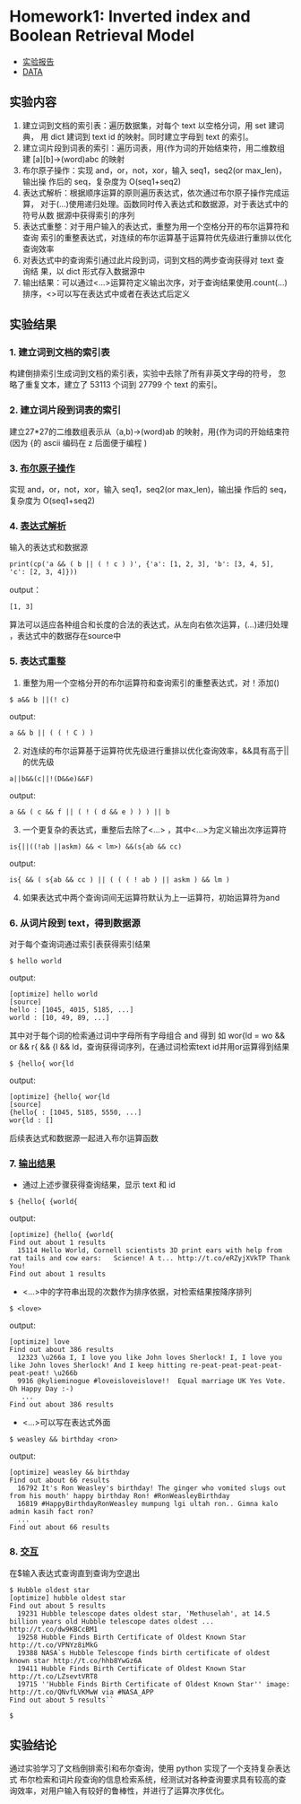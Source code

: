 # Homework1: Inverted index and Boolean Retrieval Model

- [实验报告](https://github.com/kawehburg/IR/blob/master/ex1/%E5%AE%9E%E9%AA%8C%E6%8A%A5%E5%91%8A.pdf)
- [DATA](https://github.com/kawehburg/IR/blob/master/ex1/tweets2.txt)

## 实验内容

1. 建立词到文档的索引表：遍历数据集，对每个 text 以空格分词，用 set 建词典， 用 dict 建词到 text id 的映射。同时建立字母到 text 的索引。 
2. 建立词片段到词表的索引：遍历词表，用{作为词的开始结束符，用二维数组建 [a][b]->(word)abc 的映射
3. 布尔原子操作：实现 and，or，not，xor，输入 seq1，seq2(or max_len)，输出操 作后的 seq，复杂度为 O(seq1+seq2)
4. 表达式解析：根据顺序运算的原则遍历表达式，依次通过布尔原子操作完成运算， 对于(…)使用递归处理。函数同时传入表达式和数据源，对于表达式中的符号从数 据源中获得索引的序列
5. 表达式重整：对于用户输入的表达式，重整为用一个空格分开的布尔运算符和查询 索引的重整表达式，对连续的布尔运算基于运算符优先级进行重排以优化查询效率
6. 对表达式中的查询索引通过此片段到词，词到文档的两步查询获得对 text 查询结 果，以 dict 形式存入数据源中 
7. 输出结果：可以通过<…>运算符定义输出次序，对于查询结果使用.count(…)排序，<>可以写在表达式中或者在表达式后定义

## 实验结果

### 1. 建立词到文档的索引表

构建倒排索引生成词到文档的索引表，实验中去除了所有非英文字母的符号， 忽略了重复文本，建立了 53113 个词到 27799 个 text 的索引。

### 2. 建立词片段到词表的索引 

建立27*27的二维数组表示从（a,b)->(word)ab 的映射，用{作为词的开始结束符(因为 {的 ascii 编码在 z 后面便于编程 )

### 3. [布尔原子操作 ](https://github.com/kawehburg/-/blob/master/ex1/boolop.py)
实现 and，or，not，xor，输入 seq1，seq2(or max_len)，输出操 作后的 seq，复杂度为 O(seq1+seq2)

### 4. [表达式解析](https://github.com/kawehburg/IR/blob/master/ex1/op_compile.py)

输入的表达式和数据源 

```
print(cp('a && ( b || ( ! c ) )', {'a': [1, 2, 3], 'b': [3, 4, 5], 'c': [2, 3, 4]}))
```

output：

```
[1, 3]
```

算法可以适应各种组合和长度的合法的表达式，从左向右依次运算，(…)递归处理 ，表达式中的数据存在source中

### 5. 表达式重整 

1) 重整为用一个空格分开的布尔运算符和查询索引的重整表达式，对！添加() 

```
$ a&& b ||(! c)
```

output:

```
a && b || ( ( ! C ) )
```

2) 对连续的布尔运算基于运算符优先级进行重排以优化查询效率，&&具有高于||的优先级

```
a||b&&(c||!(D&&e)&&F)
```

output:

```
a && ( c && f || ( ! ( d && e ) ) ) || b
```

3)  一个更复杂的表达式，重整后去除了<…> ，其中<...>为定义输出次序运算符

```
is{||((!ab ||askm) && < lm>) &&(s{ab && cc)
```

output:

```
is{ && ( s{ab && cc ) || ( ( ( ! ab ) || askm ) && lm )
```

4) 如果表达式中两个查询词间无运算符默认为上一运算符，初始运算符为and 

### 6. 从词片段到 text，得到数据源 

对于每个查询词通过索引表获得索引结果 

```
$ hello world
```

output:

```
[optimize] hello world
[source]
hello : [1045, 4015, 5185, ...]
world : [10, 49, 89, ...]
```

其中对于每个词的检索通过词中字母所有字母组合 and 得到 如 wor{ld = wo && or && r{ && {l && ld，查询获得词序列，在通过词检索text id并用or运算得到结果

```
$ {hello{ wor{ld
```

output:

```
[optimize] {hello{ wor{ld
[source]
{hello{ : [1045, 5185, 5550, ...]
wor{ld : []
```

后续表达式和数据源一起进入布尔运算函数 

### 7. [输出结果](https://github.com/kawehburg/IR/blob/master/ex1/agent.py)

- 通过上述步骤获得查询结果，显示 text 和 id 

```
$ {hello{ {world{
```

output:

```
[optimize] {hello{ {world{ 
Find out about 1 results
  15114 Hello World, Cornell scientists 3D print ears with help from rat tails and cow ears:   Science! A t... http://t.co/eRZyjXVkTP Thank You!
Find out about 1 results
```

- <…>中的字符串出现的次数作为排序依据，对检索结果按降序排列

```
$ <love>
```

output:

```
[optimize] love 
Find out about 386 results
  12323 \u266a I, I love you like John loves Sherlock! I, I love you like John loves Sherlock! And I keep hitting re-peat-peat-peat-peat-peat-peat! \u266b
  9916 @kylieminogue #loveisloveislove!!  Equal marriage UK Yes Vote. Oh Happy Day :-)
   ...
Find out about 386 results
```

- <…>可以写在表达式外面 

```
$ weasley && birthday <ron>
```

output:

```
[optimize] weasley && birthday 
Find out about 66 results
  16792 It's Ron Weasley's birthday! The ginger who vomited slugs out from his mouth' happy birthday Ron! #RonWeasleyBirthday
  16819 #HappyBirthdayRonWeasley mumpung lgi ultah ron.. Gimna kalo admin kasih fact ron?
  ...
Find out about 66 results
```

### 8. [交互](https://github.com/kawehburg/IR/blob/master/ex1/agent.py)

在$输入表达式查询直到查询为空退出 

```
$ Hubble oldest star
[optimize] hubble oldest star 
Find out about 5 results
  19231 Hubble telescope dates oldest star, 'Methuselah', at 14.5 billion years old Hubble telescope dates oldest ... http://t.co/dw9KBCcBM1
  19258 Hubble Finds Birth Certificate of Oldest Known Star http://t.co/VPNYz8iMkG
  19388 NASA`s Hubble Telescope finds birth certificate of oldest known star http://t.co/hhb8YwGz6A
  19411 Hubble Finds Birth Certificate of Oldest Known Star http://t.co/LZsevtVRT8
  19715 ''Hubble Finds Birth Certificate of Oldest Known Star'' image: http://t.co/QNvfLVKMwW via #NASA_APP
Find out about 5 results``

$ 
```

## 实验结论



通过实验学习了文档倒排索引和布尔查询，使用 python 实现了一个支持复杂表达式 布尔检索和词片段查询的信息检索系统，经测试对各种查询要求具有较高的查询效率，对用户输入有较好的鲁棒性，并进行了运算次序优化。

















